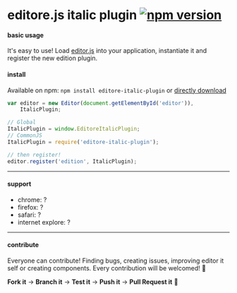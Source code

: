 # editore.js italic plugin [![npm version](https://badge.fury.io/js/editore-italic-plugin.svg)](http://badge.fury.io/js/editore-link-plugin)

#### basic usage
It's easy to use! Load [editor.js](https://github.com/evandroeisinger/editore.js) into your application, instantiate it and register the new edition plugin.

#### install
Available on npm: `npm install editore-italic-plugin` or [directly download](https://github.com/evandroeisinger/editore-italic-plugin.js/raw/master/src/editore-italic-plugin.js)

```javascript
var editor = new Editor(document.getElementById('editor')),
    ItalicPlugin;

// Global
ItalicPlugin = window.EditoreItalicPlugin;
// CommonJS
ItalicPlugin = require('editore-italic-plugin');

// then register!
editor.register('edition', ItalicPlugin);
```
---
#### support
- chrome: ?
- firefox: ?
- safari: ?
- internet explore: ?


---
#### contribute
Everyone can contribute! Finding bugs, creating issues, improving editor it self or creating components.
Every contribution will be welcomed! :santa: 

**Fork it** -> **Branch it** -> **Test it** -> **Push it** -> **Pull Request it** :gem:  

